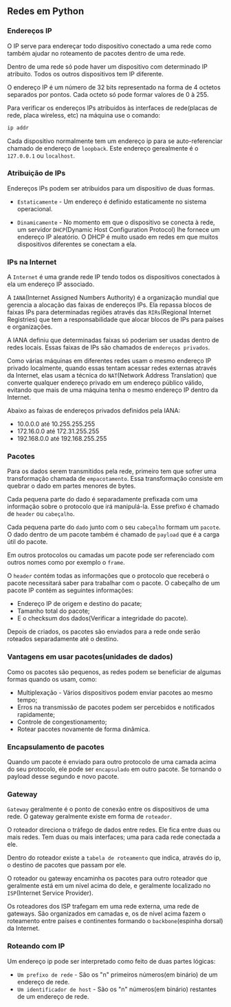 ## Redes em Python
  
### Endereços IP
  
O IP serve para endereçar todo dispositivo conectado a uma rede como também ajudar no roteamento de pacotes dentro de uma rede.
  
Dentro de uma rede só pode haver um dispositivo com determinado IP atribuito. Todos os outros dispositivos tem IP diferente.
  
O endereço IP é um número de 32 bits representado na forma de 4 octetos separados por pontos. Cada octeto só pode formar valores de 0 à 255.
  
Para verificar os endereços IPs atribuidos às interfaces de rede(placas de rede, placa wireless, etc) na máquina use o comando:
  
```sh
ip addr
```
  
Cada dispositivo normalmente tem um endereço ip para se auto-referenciar chamado de endereço de `loopback`. Este endereço gerealmente é o `127.0.0.1` ou `localhost`.
  
### Atribuição de IPs
  
Endereços IPs podem ser atribuidos para um dispositivo de duas formas. 

- `Estaticamente` - Um endereço é definido estaticamente no sistema operacional.  
  
- `Dinamicamente` - No momento em que o dispositivo se conecta à rede, um servidor `DHCP`(Dynamic Host Configuration Protocol) lhe fornece um endereço IP aleatório. O DHCP é muito usado em redes em que muitos dispositivos diferentes se conectam a ela.
  
### IPs na Internet
  
A `Internet` é uma grande rede IP tendo todos os dispositivos conectados à ela um endereço IP associado.  
  
A `IANA`(Internet Assigned Numbers Authority) é a organização mundial que gerencia a alocação das faixas de endereços IPs. Ela repassa blocos de faixas IPs para determinadas regiões através das `RIRs`(Regional Internet Registries) que tem a responsabilidade que alocar blocos de IPs para países e organizações.
  
A IANA definiu que determinadas faixas só poderiam ser usadas dentro de redes locais. Essas faixas de IPs são chamados de `endereços privados`.
  
Como várias máquinas em diferentes redes usam o mesmo endereço IP privado localmente, quando essas tentam acessar redes externas através da Internet, elas usam a técnica do `NAT`(Network Address Translation) que converte qualquer endereço privado em um endereço público válido, evitando que mais de uma máquina tenha o mesmo endereço IP dentro da Internet.
  
Abaixo as faixas de endereços privados definidos pela IANA:
  
* 10.0.0.0 até 10.255.255.255  
* 172.16.0.0 até 172.31.255.255  
* 192.168.0.0 até 192.168.255.255
  
### Pacotes
  
Para os dados serem transmitidos pela rede, primeiro tem que sofrer uma transformação chamada de `empacotamento`. Essa transformação consiste em quebrar o dado em partes menores de bytes.
  
Cada pequena parte do dado é separadamente prefixada com uma informação sobre o protocolo que irá manipulá-la. Esse prefixo é chamado de `header` ou `cabeçalho`.
  
Cada pequena parte do `dado` junto com o seu `cabeçalho` formam um `pacote`. O dado dentro de um pacote também é chamado de `payload` que é a carga útil do pacote.
  
Em outros protocolos ou camadas um pacote pode ser referenciado com outros nomes como por exemplo o `frame`.
  
O `header` contém todas as informações que o protocolo que receberá o pacote necessitará saber para trabalhar com o pacote. O cabeçalho de um pacote IP contém as seguintes informações:
  
* Endereço IP de origem e destino do pacate;  
* Tamanho total do pacote;  
* E o checksum dos dados(Verificar a integridade do pacote).
  
Depois de criados, os pacotes são enviados para a rede onde serão roteados separadamente até o destino.
  
### Vantagens em usar pacotes(unidades de dados)
  
Como os pacotes são pequenos, as redes podem se beneficiar de algumas formas quando os usam, como:
  
* Multiplexação - Vários dispositivos podem enviar pacotes ao mesmo tempo;  
* Erros na transmissão de pacotes podem ser percebidos e notificados rapidamente;  
* Controle de congestionamento;  
* Rotear pacotes novamente de forma dinâmica.
  
### Encapsulamento de pacotes
  
Quando um pacote é enviado para outro protocolo de uma camada acima do seu protocolo, ele pode ser `encapsulado` em outro pacote. Se tornando o payload desse segundo e novo pacote.
  
### Gateway
  
`Gateway` geralmente é o ponto de conexão entre os dispositivos de uma rede. O gateway geralmente existe em forma de `roteador`.
  
O roteador direciona o tráfego de dados entre redes. Ele fica entre duas ou mais redes. Tem duas ou mais interfaces; uma para cada rede conectada a ele.
  
Dentro do roteador existe a `tabela de roteamento` que indica, através do ip, o destino de pacotes que passam por ele.
  
O roteador ou gateway encaminha os pacotes para outro roteador que geralmente está em um nível acima do dele, e geralmente localizado no `ISP`(Internet Service Provider).
  
Os roteadores dos ISP trafegam em uma rede externa, uma rede de gateways. São organizados em camadas e, os de nível acima fazem o roteamento entre países e continentes formando o `backbone`(espinha dorsal) da Internet.
  
### Roteando com IP
  
Um endereço ip pode ser interpretado como feito de duas partes lógicas:
  
* `Um prefixo de rede` - São os "n" primeiros números(em binário) de um endereço de rede.  
* `Um identificador de host` - São os "n" números(em binário) restantes de um endereço de rede.  
  

  
